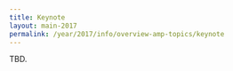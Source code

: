 ```yaml
---
title: Keynote
layout: main-2017
permalink: /year/2017/info/overview-amp-topics/keynote
---
```


TBD.
